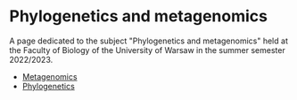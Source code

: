 # Phylogenetics and metagenomics

A page dedicated to the subject "Phylogenetics and metagenomics" held at the Faculty of Biology of the University of Warsaw in the summer semester 2022/2023. 

* [Metagenomics](https://github.com/juliasmolik/MiFM/tree/main/metagenomics)
* [Phylogenetics](https://github.com/juliasmolik/MiFM/tree/main/phylogenetics)
